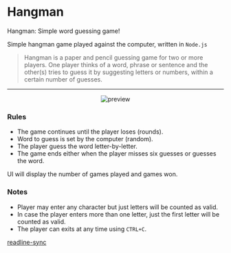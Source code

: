 # Hangman

Hangman: Simple word guessing game!

Simple hangman game played against the computer, written in `Node.js`

> Hangman is a paper and pencil guessing game for two or more players.
> One player thinks of a word, phrase or sentence and the other(s) tries
> to guess it by suggesting letters or numbers, within a certain number of guesses.

---

<p align="center">
  <img src="https://github.com/roramigator/Hangman/blob/master/preview/hangman.png" alt="preview"/>
</p>

### Rules

- The game continues until the player loses (rounds).
- Word to guess is set by the computer (random).
- The player guess the word letter-by-letter.
- The game ends either when the player misses six guesses or guesses the word.

UI will display the number of games played and games won.

### Notes

- Player may enter any character but just letters will be counted as valid.
- In case the player enters more than one letter, just the first letter will be counted as valid.
- The player can exits at any time using `CTRL+C`.

[readline-sync](https://www.npmjs.com/package/readline-sync)
